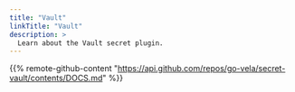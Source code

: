 ```yaml
---
title: "Vault"
linkTitle: "Vault"
description: >
  Learn about the Vault secret plugin.
---
```


{{% remote-github-content "https://api.github.com/repos/go-vela/secret-vault/contents/DOCS.md" %}}
